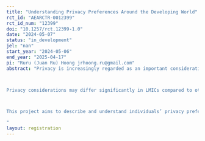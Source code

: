 ```yaml
---
title: "Understanding Privacy Preferences Around the Developing World"
rct_id: "AEARCTR-0012399"
rct_id_num: "12399"
doi: "10.1257/rct.12399-1.0"
date: "2024-05-07"
status: "in_development"
jel: "nan"
start_year: "2024-05-06"
end_year: "2025-04-17"
pi: "Ruru (Juan Ru) Hoong jrhoong.ru@gmail.com"
abstract: "Privacy is increasingly regarded as an important consideration for consumer protection in digital financial services (DFS), with privacy preferences and attitudes governing many online choices and behaviors. However, these preferences remain one of the least understood topics in social science. This problem is even more pronounced in low- and middle-income countries (LMICs), since most work on privacy preferences is conducted in the US and Europe. 

Privacy considerations may differ significantly in LMICs compared to other rich countries for many reasons. If privacy is considered a luxury, then the significant income disparities between LMICs and richer nations could affect the perceived tradeoffs. Further, intrinsic privacy preferences may differ across countries due to different cultural contexts, political and historical reasons or demographics. The use of DFS in LMICs also differs from countries that digitized earlier. For example, many LMICs moved directly from cash to mobile payments, bypassing credit and debit cards, which could influence the formation of beliefs of privacy.

This project aims to describe and understand individuals’ privacy preferences and attitudes online — what do people prefer in terms of privacy protection and how do they consider trade-offs? How do they reason about privacy? What drives their privacy-related behaviors? And how does the structure of privacy preferences and attitudes differ across individuals within and across countries? 
"
layout: registration
---
```


